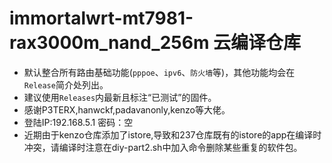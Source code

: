 # immortalwrt-mt7981-rax3000m_nand_256m 云编译仓库

* 默认整合所有路由基础功能(`pppoe`、`ipv6`、`防火墙`等)，其他功能均会在`Release`简介处列出。
* 建议使用`Releases`内最新且标注“已测试”的固件。
* 感谢P3TERX,hanwckf,padavanonly,kenzo等大佬。
* 登陆IP:192.168.5.1
  密码：空
* 近期由于kenzo仓库添加了istore,导致和237仓库既有的istore的app在编译时冲突，请编译时注意在diy-part2.sh中加入命令删除某些重复的软件包。
